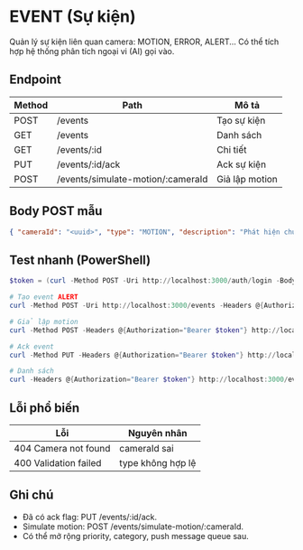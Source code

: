 # EVENT (Sự kiện)

Quản lý sự kiện liên quan camera: MOTION, ERROR, ALERT... Có thể tích hợp hệ thống phân tích ngoại vi (AI) gọi vào.

## Endpoint
| Method | Path | Mô tả |
|--------|------|------|
| POST | /events | Tạo sự kiện |
| GET | /events | Danh sách |
| GET | /events/:id | Chi tiết |
| PUT | /events/:id/ack | Ack sự kiện |
| POST | /events/simulate-motion/:cameraId | Giả lập motion |

## Body POST mẫu
```json
{ "cameraId": "<uuid>", "type": "MOTION", "description": "Phát hiện chuyển động vùng cửa" }
```

## Test nhanh (PowerShell)
```powershell
$token = (curl -Method POST -Uri http://localhost:3000/auth/login -Body '{"username":"admin","password":"admin123"}' -ContentType 'application/json').Content | ConvertFrom-Json | Select -ExpandProperty accessToken

# Tạo event ALERT
curl -Method POST -Uri http://localhost:3000/events -Headers @{Authorization="Bearer $token"} -Body '{"cameraId":"<id>","type":"ALERT","description":"Nhiệt độ cao"}' -ContentType 'application/json'

# Giả lập motion
curl -Method POST -Headers @{Authorization="Bearer $token"} http://localhost:3000/events/simulate-motion/<cameraId>

# Ack event
curl -Method PUT -Headers @{Authorization="Bearer $token"} http://localhost:3000/events/<eventId>/ack

# Danh sách
curl -Headers @{Authorization="Bearer $token"} http://localhost:3000/events
```

## Lỗi phổ biến
| Lỗi | Nguyên nhân |
|-----|-------------|
| 404 Camera not found | cameraId sai |
| 400 Validation failed | type không hợp lệ |

## Ghi chú
- Đã có ack flag: PUT /events/:id/ack.
- Simulate motion: POST /events/simulate-motion/:cameraId.
- Có thể mở rộng priority, category, push message queue sau.
